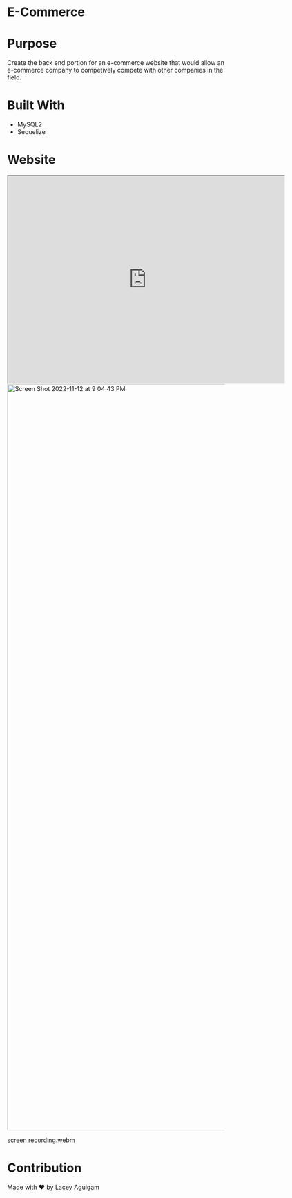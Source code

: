 # E-Commerce

# Purpose

Create the back end portion for an e-commerce website that would allow an e-commerce company to competively compete with other companies in the field. 

# Built With

- MySQL2
- Sequelize

# Website

<iframe src="https://drive.google.com/file/d/1Tt4b1BueXuopovleVwrD1SktMvcaCA-U/preview" width="640" height="480"></iframe>



<img width="1728" alt="Screen Shot 2022-11-12 at 9 04 43 PM" src="https://user-images.githubusercontent.com/105749016/201507437-818fa024-122f-40f8-9ed8-98cf293f8df2.png">



[screen recording.webm](https://user-images.githubusercontent.com/105749016/201507440-fcc2af54-ba3d-4170-8229-2aa223a841fe.webm)


# Contribution 

Made with ❤️ by Lacey Aguigam
